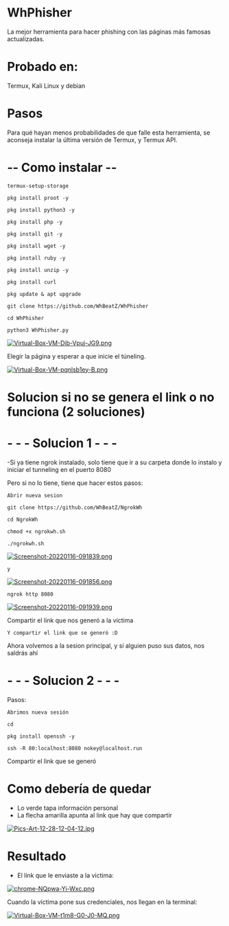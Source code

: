# WhPhisher

La mejor herramienta para hacer phishing con las páginas más famosas actualizadas.


# Probado en:

Termux, Kali Linux y debian


# Pasos

Para qué hayan menos probabilidades de que falle esta herramienta, se aconseja instalar la última versión de Termux, y Termux API.


# -- Como instalar --


`termux-setup-storage`

`pkg install proot -y`

`pkg install python3 -y`

`pkg install php -y`

`pkg install git -y`

`pkg install wget -y`

`pkg install ruby -y`

`pkg install unzip -y`

`pkg install curl`

`pkg update & apt upgrade`

`git clone https://github.com/WhBeatZ/WhPhisher`

`cd WhPhisher`

`python3 WhPhisher.py`

[![Virtual-Box-VM-Dib-Vpuj-JG9.png](https://i.postimg.cc/K86wfbyL/Virtual-Box-VM-Dib-Vpuj-JG9.png)](https://postimg.cc/XrgsNTq7)

Elegir la página y esperar a que inicie el túneling.

[![Virtual-Box-VM-pqnlsb1ey-B.png](https://i.postimg.cc/gJJMyjfj/Virtual-Box-VM-pqnlsb1ey-B.png)](https://postimg.cc/mcvNBLZW)

# Solucion si no se genera el link o no funciona (2 soluciones)

# - - - Solucion 1 - - -


-Si ya tiene ngrok instalado, solo tiene que ir a su carpeta donde lo instalo y iniciar el tunneling en el puerto 8080


Pero si no lo tiene, tiene que hacer estos pasos:


`Abrir nueva sesion`

`git clone https://github.com/WhBeatZ/NgrokWh`

`cd NgrokWh`

`chmod +x ngrokwh.sh`

`./ngrokwh.sh`

[![Screenshot-20220116-091839.png](https://i.postimg.cc/HW92dXc7/Screenshot-20220116-091839.png)](https://postimg.cc/3WWpZyZK)

`y`

[![Screenshot-20220116-091856.png](https://i.postimg.cc/kGKQ8yVm/Screenshot-20220116-091856.png)](https://postimg.cc/V0s0PnBG)

`ngrok http 8080`

[![Screenshot-20220116-091939.png](https://i.postimg.cc/KvKRJy2v/Screenshot-20220116-091939.png)](https://postimg.cc/tYjq4wJL)

Compartir el link que nos generó a la víctima




`Y compartir el link que se generó :D`

Ahora volvemos a la sesion principal, y si alguien puso sus datos, nos saldrás ahí


# - - - Solucion 2 - - -

Pasos:

`Abrimos nueva sesión`

`cd`

`pkg install openssh -y`

`ssh -R 80:localhost:8080 nokey@localhost.run`

Compartir el link que se generó

# Como debería de quedar
- Lo verde tapa información personal 
- La flecha amarilla apunta al link que hay que compartir

[![Pics-Art-12-28-12-04-12.jpg](https://i.postimg.cc/Dw0djMxM/Pics-Art-12-28-12-04-12.jpg)](https://postimg.cc/yDqZWv4m)

# Resultado

- El link que le enviaste a la victima: 

[![chrome-NQpwa-Yi-Wxc.png](https://i.postimg.cc/mrxzN5JH/chrome-NQpwa-Yi-Wxc.png)](https://postimg.cc/k2cg7fnJ)

Cuando la víctima pone sus credenciales, nos llegan en la terminal:

[![Virtual-Box-VM-t1m8-G0-J0-MQ.png](https://i.postimg.cc/wjj0Y7jV/Virtual-Box-VM-t1m8-G0-J0-MQ.png)](https://postimg.cc/4mjzz4t7)


